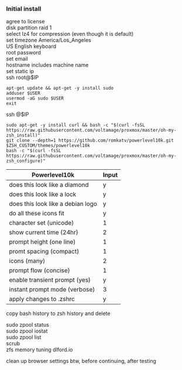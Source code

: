### Initial install
agree to license  
disk partition raid 1  
select lz4 for compression (even though it is default)  
set timezone America/Los_Angeles  
US English keyboard  
root password  
set email  
hostname includes machine name  
set static ip  
ssh root@$IP  
```
apt-get update && apt-get -y install sudo
adduser $USER
usermod -aG sudo $USER
exit
```
ssh @$IP 
```
sudo apt-get -y install curl && bash -c "$(curl -fsSL https://raw.githubusercontent.com/voltamage/proxmox/master/oh-my-zsh_install)"
git clone --depth=1 https://github.com/romkatv/powerlevel10k.git $ZSH_CUSTOM/themes/powerlevel10k
bash -c "$(curl -fsSL https://raw.githubusercontent.com/voltamage/proxmox/master/oh-my-zsh_configure)"
```
Powerlevel10k | Input
--------------|------
does this look like a diamond|y
does this look like a lock|y
does this look like a debian logo|y
do all these icons fit|y
character set (unicode)|1
show current time (24hr)|2
prompt height (one line)|1
promt spacing (compact)|1
icons (many)|2
prompt flow (concise)|1
enable transient prompt (yes)|y
instant prompt mode (verbose)|3
apply changes to .zshrc|y


copy bash history to zsh history and delete  

sudo zpool status  
sudo zpool iostat  
sudo zpool list  
scrub  
zfs memory tuning
dlford.io

clean up browser settings btw, before continuing, after testing  
